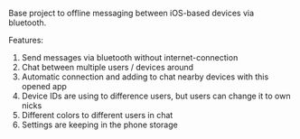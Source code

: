 Base project to offline messaging between iOS-based devices via bluetooth.

Features:
1. Send messages via bluetooth without internet-connection
2. Chat between multiple users / devices around
3. Automatic connection and adding to chat nearby devices with this opened app
4. Device IDs are using to difference users, but users can change it to own nicks
6. Different colors to different users in chat
6. Settings are keeping in the phone storage
